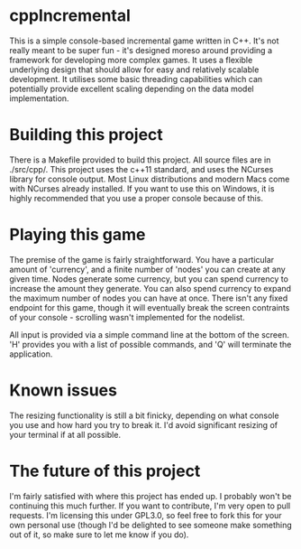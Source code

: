 # cppIncremental

This is a simple console-based incremental game written in C++.
It's not really meant to be super fun - it's designed moreso around providing a framework for developing more complex games. It uses a flexible underlying design that should allow for easy and relatively scalable development. It utilises some basic threading capabilities which can potentially provide excellent scaling depending on the data model implementation.

# Building this project

There is a Makefile provided to build this project. All source files are in ./src/cpp/. 
This project uses the c++11 standard, and uses the NCurses library for console output. Most Linux distributions and modern Macs come with NCurses already installed. If you want to use this on Windows, it is highly recommended that you use a proper console because of this.

# Playing this game

The premise of the game is fairly straightforward. You have a particular amount of 'currency', and a finite number of 'nodes' you can create at any given time. Nodes generate some currency, but you can spend currency to increase the amount they generate. You can also spend currency to expand the maximum number of nodes you can have at once. There isn't any fixed endpoint for this game, though it will eventually break the screen contraints of your console - scrolling wasn't implemented for the nodelist.

All input is provided via a simple command line at the bottom of the screen. 'H' provides you with a list of possible commands, and 'Q' will terminate the application.

# Known issues

The resizing functionality is still a bit finicky, depending on what console you use and how hard you try to break it. I'd avoid significant resizing of your terminal if at all possible.

# The future of this project

I'm fairly satisfied with where this project has ended up. I probably won't be continuing this much further. If you want to contribute, I'm very open to pull requests. I'm licensing this under GPL3.0, so feel free to fork this for your own personal use (though I'd be delighted to see someone make something out of it, so make sure to let me know if you do).

